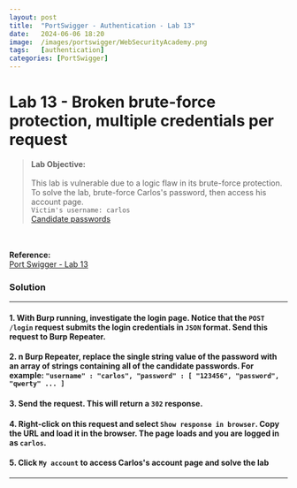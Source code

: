 ```yaml
---
layout: post
title:  "PortSwigger - Authentication - Lab 13"
date:   2024-06-06 18:20
image:  /images/portswigger/WebSecurityAcademy.png
tags:   [authentication]
categories: [PortSwigger]
---
```


# Lab 13 - Broken brute-force protection, multiple credentials per request
><b>Lab Objective:</b>
<br/><br/>
This lab is vulnerable due to a logic flaw in its brute-force protection. To solve the lab, brute-force Carlos's password, then access his account page.<br/>
`Victim's username: carlos`<br/>
<a href="https://portswigger.net/web-security/authentication/auth-lab-passwords">Candidate passwords</a>
<br/>
<br/>
<b>Reference:</b>
<br/>
<a href="https://portswigger.net/web-security/authentication/password-based/lab-broken-brute-force-protection-multiple-credentials-per-request">Port Swigger - Lab 13</a>
<br/>

### Solution
<hr/>

#### 1. With Burp running, investigate the login page. Notice that the `POST /login` request submits the login credentials in `JSON` format. Send this request to Burp Repeater.

#### 2. n Burp Repeater, replace the single string value of the password with an array of strings containing all of the candidate passwords. For example: `"username" : "carlos", "password" : [ "123456", "password", "qwerty" ... ]`

#### 3. Send the request. This will return a `302` response.

#### 4. Right-click on this request and select `Show response in browser`. Copy the URL and load it in the browser. The page loads and you are logged in as `carlos`.

#### 5. Click `My account` to access Carlos's account page and solve the lab
<hr/>
